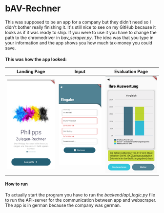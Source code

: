 # bAV-Rechner

This was supposed to be an app for a company but they didn't need so I didn't bother really finishing it. It's still nice to see on my GitHub because it looks as if it was ready to ship.
If you were to use it you have to change the path to the chromedriver in *bav_scraper.py*. 
The idea was that you type in your information and the app shows you how much tax-money you could save. 

#### This was how the app looked:

Landing Page               | Input                     | Evaluation Page 
:-------------------------:|:-------------------------:|:-------------------------:
![](./assets/readme1.png)|![](./assets/readme2.png)|![](./assets/readme3.png)


#### How to run
To actually start the program you have to run the *backend/api_logic.py* file to run the API-server for the communication between app and webscraper.
The app is in german because the company was german.